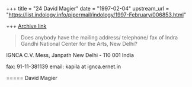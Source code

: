 +++
title = "24 David Magier"
date = "1997-02-04"
upstream_url = "https://list.indology.info/pipermail/indology/1997-February/006853.html"

+++
[Archive link](https://list.indology.info/pipermail/indology/1997-February/006853.html)

> Does anybody have the mailing address/ telephone/ fax
> of Indra Gandhi National Center for the Arts, New Delhi?

IGNCA
C.V. Mess, Janpath
New Delhi - 110 001
India

fax: 91-11-381139
email: kapila at ignca.ernet.in


=====
David Magier




